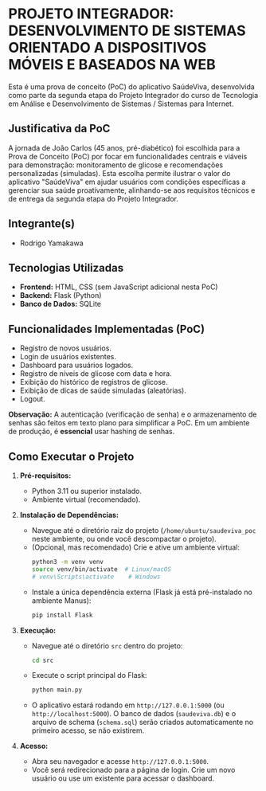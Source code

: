 # PROJETO INTEGRADOR: DESENVOLVIMENTO DE SISTEMAS ORIENTADO A DISPOSITIVOS MÓVEIS E BASEADOS NA WEB

Esta é uma prova de conceito (PoC) do aplicativo SaúdeViva, desenvolvida como parte da segunda etapa do Projeto Integrador do curso de Tecnologia em Análise e Desenvolvimento de Sistemas / Sistemas para Internet.

## Justificativa da PoC

A jornada de João Carlos (45 anos, pré-diabético) foi escolhida para a Prova de Conceito (PoC) por focar em funcionalidades centrais e viáveis para demonstração: monitoramento de glicose e recomendações personalizadas (simuladas). Esta escolha permite ilustrar o valor do aplicativo "SaúdeViva" em ajudar usuários com condições específicas a gerenciar sua saúde proativamente, alinhando-se aos requisitos técnicos e de entrega da segunda etapa do Projeto Integrador.

## Integrante(s)

*   Rodrigo Yamakawa

## Tecnologias Utilizadas

*   **Frontend:** HTML, CSS (sem JavaScript adicional nesta PoC)
*   **Backend:** Flask (Python)
*   **Banco de Dados:** SQLite

## Funcionalidades Implementadas (PoC)

*   Registro de novos usuários.
*   Login de usuários existentes.
*   Dashboard para usuários logados.
*   Registro de níveis de glicose com data e hora.
*   Exibição do histórico de registros de glicose.
*   Exibição de dicas de saúde simuladas (aleatórias).
*   Logout.

**Observação:** A autenticação (verificação de senha) e o armazenamento de senhas são feitos em texto plano para simplificar a PoC. Em um ambiente de produção, é **essencial** usar hashing de senhas.

## Como Executar o Projeto

1.  **Pré-requisitos:**
    *   Python 3.11 ou superior instalado.
    *   Ambiente virtual (recomendado).

2.  **Instalação de Dependências:**
    *   Navegue até o diretório raiz do projeto (`/home/ubuntu/saudeviva_poc` neste ambiente, ou onde você descompactar o projeto).
    *   (Opcional, mas recomendado) Crie e ative um ambiente virtual:
        ```bash
        python3 -m venv venv
        source venv/bin/activate  # Linux/macOS
        # venv\Scripts\activate    # Windows
        ```
    *   Instale a única dependência externa (Flask já está pré-instalado no ambiente Manus):
        ```bash
        pip install Flask
        ```

3.  **Execução:**
    *   Navegue até o diretório `src` dentro do projeto:
        ```bash
        cd src
        ```
    *   Execute o script principal do Flask:
        ```bash
        python main.py
        ```
    *   O aplicativo estará rodando em `http://127.0.0.1:5000` (ou `http://localhost:5000`). O banco de dados (`saudeviva.db`) e o arquivo de schema (`schema.sql`) serão criados automaticamente no primeiro acesso, se não existirem.

4.  **Acesso:**
    *   Abra seu navegador e acesse `http://127.0.0.1:5000`.
    *   Você será redirecionado para a página de login. Crie um novo usuário ou use um existente para acessar o dashboard.


